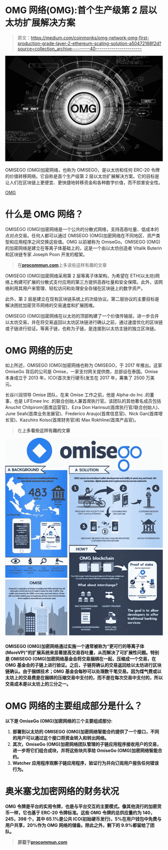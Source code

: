 # OMG 网络(OMG):首个生产级第 2 层以太坊扩展解决方案

> 原文：<https://medium.com/coinmonks/omg-network-omg-first-production-grade-layer-2-ethereum-scaling-solution-a50472168f2d?source=collection_archive---------40----------------------->

![](img/3b170f1c17250935c6ff78971f4c7b00.png)

OMISEGO (OMG)加密网络，也称为 OMISEGO，是以太坊和任何 ERC-20 令牌的价值转移网络。它自称是首个生产级第 2 层以太坊扩展解决方案。它的目标是让人们在区块链上更便宜、更快捷地转移资金和各种数字价值，而不损害安全性。

[OMG](https://www.youtube.com/channel/UC-NfGRxTkJfVbFgyJoOxzCQ)

# 什么是 OMG 网络？

OMISEGO (OMG)加密网络是一个公共的分散式网络，支持高吞吐量、低成本的点对点交易。任何人都可以通过 OMISEGO (OMG)加密网络在不同地区、资产类型和应用程序之间交换这些值。OMG 以前被称为 OmiseGo。OMISEGO (OMG)的加密网络是建立在等离子体基础上的，这是一个由以太坊创造者 Vitalik Buterin 和区块链专家 Joseph Poon 开发的框架。

> 在[**procommun.com**](https://procommun.com/)上多读些这样有趣的文章

OMISEGO (OMG)加密网络采用第 2 层等离子体架构，为希望在 ETH(以太坊)网络上构建可扩展的分散式支付应用的第三方提供高吞吐量和安全保障。此外，该网络利用其用户来管理、轻松访问和处理安全存储在区块链上的数字资产。

此外，第 2 层是建立在现有区块链系统上的次级协议。第二层协议的主要目标是解决困扰加密货币网络的交易速度和扩展困难。

OMISEGO (OMG)加密网络在以太坊的顶部构建了一个价值传输层，进一步合并以太坊交易，并在将交易返回以太坊区块链进行确认之前，通过速度优化的区块链或子链进行验证。等离子链，也称为子链，是连接到以太坊主链的独立区块链。

# OMG 网络的历史

如上所述，OMISEGO (OMG)加密网络也称为 OMISEGO，于 2017 年推出。这家 OmiseGo 背后的公司是 Omise，一家支付网关提供商，总部设在泰国。Omise 本身成立于 2013 年，ICO(首次发行硬币)发生在 2017 年，筹集了 2500 万美元。

长谷川润领导 Omise 团队，在来 Omise 工作之前，他是 Alpha-do Inc .的董事，也是 LIFEmee Inc .的联合创始人兼首席执行官。该团队的其他著名成员包括 Anuchit Chitpirom(首席运营官)、Ezra Don Harinsut(首席执行官/联合创始人)、June Seah(首席业务发展官)、Frederico Araujo(首席信息官)、Nick Gan(首席增长官)、Kazuhiro Koiso(首席财务官)和 Max Rokhline(首席产品官)。

> 在[](https://procommun.com/)**上多看些这样有趣的文章**

**![](img/69e96a2adb05734a00a0b6308e193e07.png)**

**OMISEGO (OMG)加密网络通过实施一个通常被称为“更可行的等离子体(MoreVP)”的扩展系统来显著提高交易吞吐量，从而解决了可扩展性问题。特别是 OMISEGO (OMG)加密网络基金会将交易捆绑在一起，压缩成一个交易，在 OMG 基金会的子链上进行验证。之后，子链将确认的交易返回给以太坊进行区块链确认。由于捆绑技术；OMG 基金会每秒可以处理数千笔交易。因为煤气费或以太坊上的交易费是在捆绑的压缩交易中支付的，而不是在每次交易中支付的，所以交易成本是以太坊上的三分之一。**

# **OMG 网络的主要组成部分是什么？**

**以下是 OmiseGo (OMG)加密网络的三个主要组成部分:**

1.  **部署到以太坊的 **OMISEGO (OMG)加密网络**智能合约提供了一个接口，不同的用户可以通过这个接口将资金转入和转出网络。**
2.  **其次，OmiseGo (OMG)加密网络团队管理的子链应用程序接收用户的交易，进一步将它们组合成块，并将这些块共享给 OmiseGo (OMG)加密网络智能合约。**
3.  **Watcher 应用程序观察子链应用程序，验证行为并向订阅用户报告任何错误行为。**

# **奥米塞戈加密网络的财务状况**

**OMG 令牌是平台的实用令牌，也是与平台交互的主要模式。像其他流行的加密货币一样，它也基于 ERC-20 令牌标准。这些 OMG 令牌的总供应量约为 140，245，398 个，其中 65.1%是公共 ICO(初始硬币发行)，5%在用户钱包中免费与用户共享，20%作为 OMG 网络的储备。除此之外，剩下的 9.9%都留给了团队。**

> **原载于[**procommun.com**](https://procommun.com/2022/04/technology/omg-network-omg-first-production-grade-layer-2-ethereum-scaling-solution/)**